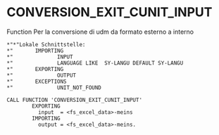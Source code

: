 <h1>CONVERSION_EXIT_CUNIT_INPUT</h1>     
Function Per la conversione di udm da formato esterno a interno


```abap
*"*"Lokale Schnittstelle:
*"       IMPORTING
*"              INPUT
*"              LANGUAGE LIKE  SY-LANGU DEFAULT SY-LANGU
*"       EXPORTING
*"              OUTPUT
*"       EXCEPTIONS
*"              UNIT_NOT_FOUND

CALL FUNCTION 'CONVERSION_EXIT_CUNIT_INPUT'
        EXPORTING
          input  = <fs_excel_data>-meins
        IMPORTING
          output = <fs_excel_data>-meins.
```
